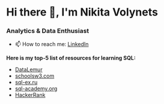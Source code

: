# Hi there 👋, I'm Nikita Volynets

### Analytics & Data Enthusiast

- 📫 How to reach me: [LinkedIn](https://www.linkedin.com/in/nikita-volynets/)

**Here is my top-5 list of resources for learning SQL:**

* [DataLemur](https://datalemur.com/)
* [schoolsw3.com](https://www.schoolsw3.com/)
* [sql-ex.ru](https://www.sql-ex.ru/)
* [sql-academy.org](https://sql-academy.org/en)
* [HackerRank ](https://www.hackerrank.com/)




<!--
**nikita-volynets/nikita-volynets** is a ✨ _special_ ✨ repository because its `README.md` (this file) appears on your GitHub profile.

Here are some ideas to get you started:

- 🔭 I’m currently working on ...
- 🌱 I’m currently learning ...
- 👯 I’m looking to collaborate on ...
- 🤔 I’m looking for help with ...
- 💬 Ask me about ...

- 😄 Pronouns: ...
- ⚡ Fun fact: ...
-->
